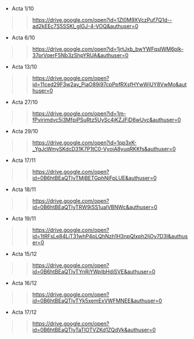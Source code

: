   * Acta 1/10
> > https://drive.google.com/open?id=1Zl0M9XVczPuf7Q1d--ad2kEEc7S5SSKl_gIGJ-4-VOQ&authuser=0

  * Acta 6/10
> > https://drive.google.com/open?id=1jrtJxb_bwYWFqsIWM6plk-37prVqerF5Nb3zShpYRUA&authuser=0

  * Acta 13/10
> > https://drive.google.com/open?id=11ced29F3w2ay_PiaO89i97cpPpfRXsfHYwWjUY8VwMo&authuser=0

  * Acta 27/10
> > https://drive.google.com/open?id=1m-fPvirimdvc5i3MfpiPSuRtz5UySc4jKZJFiD6wUvc&authuser=0

  * Acta 29/10
> > https://drive.google.com/open?id=1pp3xK-_YgJcWmySKdcD31K7P1tC0-VyoiA8yuqRKKfs&authuser=0

  * Acta 17/11
> > https://drive.google.com/open?id=0B6htBEaQTIyTMjBETGphNjFpLUE&authuser=0

  * Acta 18/11
> > https://drive.google.com/open?id=0B6htBEaQTIyTRW9iSS1ualVBNWc&authuser=0

  * Acta 19/11
> > https://drive.google.com/open?id=1tRFsLe84LiT31whP4pLQhNzh1H3npQIxph2ljOy7D3I&authuser=0

  * Acta 15/12
> > https://drive.google.com/open?id=0B6htBEaQTIyTYnRiYWpIbHdiSVE&authuser=0

  * Acta 16/12
> > https://drive.google.com/open?id=0B6htBEaQTIyTYk5xemExVWFMNEE&authuser=0

  * Acta 17/12
> > https://drive.google.com/open?id=0B6htBEaQTIyTaTlOTVZKd1ZQdVk&authuser=0